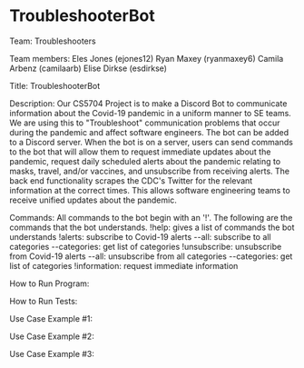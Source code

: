 # TroubleshooterBot
Team: Troubleshooters

Team members: 
Eles Jones (ejones12)
Ryan Maxey (ryanmaxey6)
Camila Arbenz (camilaarb)
Elise Dirkse (esdirkse)

Title: TroubleshooterBot

Description: Our CS5704 Project is to make a Discord Bot to communicate information about the Covid-19 pandemic in a uniform manner to SE teams. We are using this to "Troubleshoot" communication problems that occur during the pandemic and affect software engineers. The bot can be added to a Discord server. When the bot is on a server, users can send commands to the bot that will allow them to request immediate updates about the pandemic, request daily scheduled alerts about the pandemic relating to masks, travel, and/or vaccines, and unsubscribe from receiving alerts. The back end functionality scrapes the CDC's Twitter for the relevant information at the correct times. This allows software engineering teams to receive unified updates about the pandemic. 

Commands: All commands to the bot begin with an '!'. The following are the commands that the bot understands.
    !help: gives a list of commands the bot understands
    !alerts: subscribe to Covid-19 alerts
        --all: subscribe to all categories
        --categories: get list of categories
    !unsubscribe: unsubscribe from Covid-19 alerts
        --all: unsubscribe from all categories
        --categories: get list of categories
    !information: request immediate information

How to Run Program: 

How to Run Tests: 

Use Case Example #1: 

Use Case Example #2: 

Use Case Example #3: 
